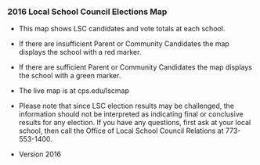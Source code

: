 ### 2016 Local School Council Elections Map ###

* This map shows LSC candidates and vote totals at each school.

* If there are insufficient Parent or Community Candidates the map displays the school with a red marker.

* If there are sufficient Parent or Community Candidates the map displays the school with a green marker.

* The live map is at cps.edu/lscmap

* Please note that since LSC election results may be challenged, the information should not be interpreted as indicating final or conclusive results for any election. If you have any questions, first ask at your local school, then call the Office of Local School Council Relations at 773-553-1400.

* Version 2016
